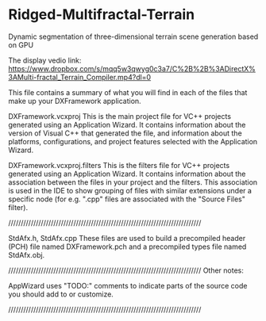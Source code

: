 # Ridged-Multifractal-Terrain
Dynamic segmentation of three-dimensional terrain scene generation based on GPU

The display vedio link: https://www.dropbox.com/s/mqq5w3qwyg0c3a7/C%2B%2B%3ADirectX%3AMulti-fractal_Terrain_Compiler.mp4?dl=0


This file contains a summary of what you will find in each of the files that
make up your DXFramework application.


DXFramework.vcxproj
    This is the main project file for VC++ projects generated using an Application Wizard.
    It contains information about the version of Visual C++ that generated the file, and
    information about the platforms, configurations, and project features selected with the
    Application Wizard.

DXFramework.vcxproj.filters
    This is the filters file for VC++ projects generated using an Application Wizard. 
    It contains information about the association between the files in your project 
    and the filters. This association is used in the IDE to show grouping of files with
    similar extensions under a specific node (for e.g. ".cpp" files are associated with the
    "Source Files" filter).


/////////////////////////////////////////////////////////////////////////////

StdAfx.h, StdAfx.cpp
    These files are used to build a precompiled header (PCH) file
    named DXFramework.pch and a precompiled types file named StdAfx.obj.

/////////////////////////////////////////////////////////////////////////////
Other notes:

AppWizard uses "TODO:" comments to indicate parts of the source code you
should add to or customize.

/////////////////////////////////////////////////////////////////////////////
